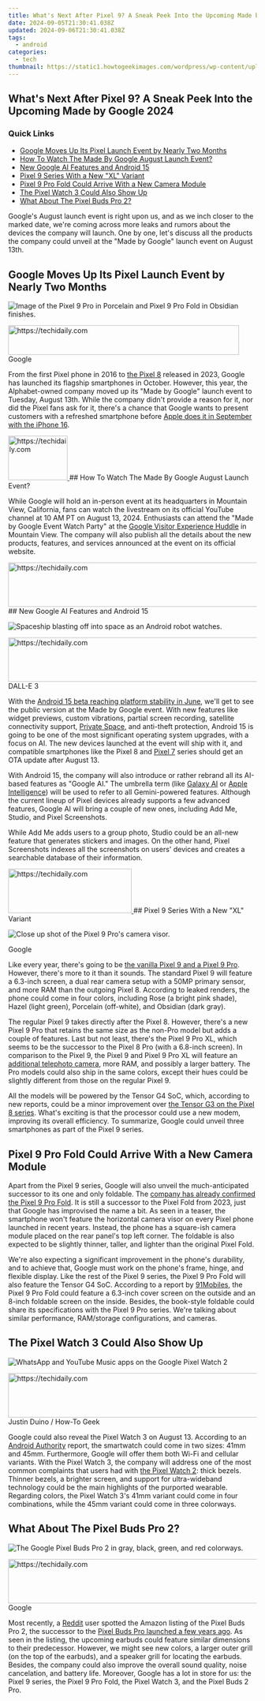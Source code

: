 ```yaml
---
title: What's Next After Pixel 9? A Sneak Peek Into the Upcoming Made by Google 2024
date: 2024-09-05T21:30:41.038Z
updated: 2024-09-06T21:30:41.038Z
tags:
  - android
categories:
  - tech
thumbnail: https://static1.howtogeekimages.com/wordpress/wp-content/uploads/2024/08/front-and-back-of-the-google-pixel-and-the-number-9.jpg
---
```


## What's Next After Pixel 9? A Sneak Peek Into the Upcoming Made by Google 2024

### Quick Links

* [Google Moves Up Its Pixel Launch Event by Nearly Two Months](https://techidaily.com/hard-reset-oppo-find-x7-ultra-in-3-efficient-ways-drfone-by-drfone-reset-android-reset-android/)
* [How To Watch The Made By Google August Launch Event?](https://extra-approaches.techidaily.com/2024-approved-smile-and-shine-enhance-photos-at-zero-cost/)
* [New Google AI Features and Android 15](https://fox-friendly.techidaily.com/olympic-short-track-glory-the-pinnacle-of-2022-speed-skating-for-2024/)
* [Pixel 9 Series With a New "XL" Variant](https://tech-renaissance.techidaily.com/best-of-the-best-network-rack-enclosures-whats-new/)
* [Pixel 9 Pro Fold Could Arrive With a New Camera Module](https://article-tips.techidaily.com/new-toolwiz-photography-companion-a-thorough-2023-breakdown/)
* [The Pixel Watch 3 Could Also Show Up](https://screen-activity-recording.techidaily.com/2024-approved-snagit-screen-recorder-review-and-alternatives/)
* [What About The Pixel Buds Pro 2?](https://sim-unlock.techidaily.com/in-2024-how-to-unlock-sim-card-on-iphone-7-plus-online-without-jailbreak-by-drfone-ios/)

 Google's August launch event is right upon us, and as we inch closer to the marked date, we're coming across more leaks and rumors about the devices the company will launch. One by one, let's discuss all the products the company could unveil at the "Made by Google" launch event on August 13th.

##  Google Moves Up Its Pixel Launch Event by Nearly Two Months

![Image of the Pixel 9 Pro in Porcelain and Pixel 9 Pro Fold in Obsidian finishes.](https://static1.howtogeekimages.com/wordpress/wp-content/uploads/2024/08/google-pixel-9-pro-and-pixel-9-pro-fold.png) 

<!-- affiliate ads begin -->
<a href="https://25home.pxf.io/c/5597632/2123480/16836" target="_top" id="2123480">
  <img src="//a.impactradius-go.com/display-ad/16836-2123480" border="0" alt="https://techidaily.com" width="468" height="60"/>
</a>
<img height="0" width="0" src="https://25home.pxf.io/i/5597632/2123480/16836" style="position:absolute;visibility:hidden;" border="0" />
<!-- affiliate ads end -->
Google

 From the first Pixel phone in 2016 to [the Pixel 8](https://youtube-tips.techidaily.com/24-simple-guide-youtube-to-mp3-on-mac/) released in 2023, Google has launched its flagship smartphones in October. However, this year, the Alphabet-owned company moved up its "Made by Google" launch event to Tuesday, August 13th. While the company didn't provide a reason for it, nor did the Pixel fans ask for it, there's a chance that Google wants to present customers with a refreshed smartphone before [Apple does it in September with the iPhone 16](https://techidaily.com/what-you-need-to-know-to-improve-your-realme-narzo-n55-hard-reset-drfone-by-drfone-reset-android-reset-android/).

<!-- affiliate ads begin -->
<a href="https://aligracehair.sjv.io/c/5597632/2135349/19272" target="_top" id="2135349">
  <img src="//a.impactradius-go.com/display-ad/19272-2135349" border="0" alt="https://techidaily.com" width="120" height="90"/>
</a>
<img height="0" width="0" src="https://aligracehair.sjv.io/i/5597632/2135349/19272" style="position:absolute;visibility:hidden;" border="0" />
<!-- affiliate ads end -->
##  How To Watch The Made By Google August Launch Event?

 While Google will hold an in-person event at its headquarters in Mountain View, California, fans can watch the livestream on its official YouTube channel at 10 AM PT on August 13, 2024\. Enthusiasts can attend the "Made by Google Event Watch Party" at the [Google Visitor Experience Huddle](https://rsvp.withgoogle.com/events/made-by-google-event-watch-party-mtv-08132024) in Mountain View. The company will also publish all the details about the new products, features, and services announced at the event on its official website.

<!-- affiliate ads begin -->
<a href="https://appsumo.8odi.net/c/5597632/2118310/7443" target="_top" id="2118310">
  <img src="//a.impactradius-go.com/display-ad/7443-2118310" border="0" alt="https://techidaily.com" width="600" height="90"/>
</a>
<img height="0" width="0" src="https://appsumo.8odi.net/i/5597632/2118310/7443" style="position:absolute;visibility:hidden;" border="0" />
<!-- affiliate ads end -->
##  New Google AI Features and Android 15

![Spaceship blasting off into space as an Android robot watches.](https://static1.howtogeekimages.com/wordpress/wp-content/uploads/2024/04/android-15-spaceship-blast-off.jpg) 

<!-- affiliate ads begin -->
<a href="https://ephamedtechinc.pxf.io/c/5597632/2137227/26400" target="_top" id="2137227">
  <img src="//a.impactradius-go.com/display-ad/26400-2137227" border="0" alt="https://techidaily.com" width="728" height="90"/>
</a>
<img height="0" width="0" src="https://ephamedtechinc.pxf.io/i/5597632/2137227/26400" style="position:absolute;visibility:hidden;" border="0" />
<!-- affiliate ads end -->
DALL-E 3

 With the [Android 15 beta reaching platform stability in June](https://extra-resources.techidaily.com/best-live-stream-tools-xsplit-or-obs-in-2024/), we'll get to see the public version at the Made by Google event. With new features like widget previews, custom vibrations, partial screen recording, satellite connectivity support, [Private Space](https://easy-unlock-android.techidaily.com/a-complete-guide-to-oem-unlocking-on-nubia-red-magic-9-proplus-by-drfone-android/), and anti-theft protection, Android 15 is going to be one of the most significant operating system upgrades, with a focus on AI. The new devices launched at the event will ship with it, and compatible smartphones like the Pixel 8 and [Pixel 7](https://video-content-creator.techidaily.com/new-split-mkv-videos-with-ease-top-10-free-software-options-for-2024/) series should get an OTA update after August 13.

 With Android 15, the company will also introduce or rather rebrand all its AI-based features as "Google AI." The umbrella term (like [Galaxy AI](https://instagram-video-recordings.techidaily.com/updated-2024-approved-elevate-your-content-game-with-these-instagram-story-tips/) or [Apple Intelligence](https://iphone-unlock.techidaily.com/in-2024-complete-guide-for-apple-iphone-12-lock-screen-drfone-by-drfone-ios/)) will be used to refer to all Gemini-powered features. Although the current lineup of Pixel devices already supports a few advanced features, Google AI will bring a couple of new ones, including Add Me, Studio, and Pixel Screenshots.

 While Add Me adds users to a group photo, Studio could be an all-new feature that generates stickers and images. On the other hand, Pixel Screenshots indexes all the screenshots on users' devices and creates a searchable database of their information.

<!-- affiliate ads begin -->
<a href="https://bluettiit.sjv.io/c/5597632/2114264/17093" target="_top" id="2114264">
  <img src="//a.impactradius-go.com/display-ad/17093-2114264" border="0" alt="https://techidaily.com" width="250" height="90"/>
</a>
<img height="0" width="0" src="https://bluettiit.sjv.io/i/5597632/2114264/17093" style="position:absolute;visibility:hidden;" border="0" />
<!-- affiliate ads end -->
##  Pixel 9 Series With a New "XL" Variant

![Close up shot of the Pixel 9 Pro's camera visor.](https://static1.howtogeekimages.com/wordpress/wp-content/uploads/2024/08/google-pixel-9-pro-in-porcelain-color.png) 

Google

 Like every year, there's going to be [the vanilla Pixel 9 and a Pixel 9 Pro](https://ai-live-streaming.techidaily.com/new-master-amazon-live-features-pro-tips-and-future-trends-for-2024/). However, there's more to it than it sounds. The standard Pixel 9 will feature a 6.3-inch screen, a dual rear camera setup with a 50MP primary sensor, and more RAM than the outgoing Pixel 8\. According to leaked renders, the phone could come in four colors, including Rose (a bright pink shade), Hazel (light green), Porcelain (off-white), and Obsidian (dark gray).

 The regular Pixel 9 takes directly after the Pixel 8\. However, there's a new Pixel 9 Pro that retains the same size as the non-Pro model but adds a couple of features. Last but not least, there's the Pixel 9 Pro XL, which seems to be the successor to the Pixel 8 Pro (with a 6.8-inch screen). In comparison to the Pixel 9, the Pixel 9 and Pixel 9 Pro XL will feature an [additional telephoto camera](https://fox-that.techidaily.com/recognizing-blockage-confirming-if-someone-ignored-imessage-communication-with-you/), more RAM, and possibly a larger battery. The Pro models could also ship in the same colors, except their hues could be slightly different from those on the regular Pixel 9.

 All the models will be powered by the Tensor G4 SoC, which, according to new reports, could be a minor improvement over [the Tensor G3 on the Pixel 8 series](https://tiktok-clips.techidaily.com/2024-approved-copying-safely-on-tiktok-a-2023-guide-to-rights-checks/). What's exciting is that the processor could use a new modem, improving its overall efficiency. To summarize, Google could unveil three smartphones as part of the Pixel 9 series.

##  Pixel 9 Pro Fold Could Arrive With a New Camera Module

 Apart from the Pixel 9 series, Google will also unveil the much-anticipated successor to its one and only foldable. The [company has already confirmed the Pixel 9 Pro Fold](https://techno-recovery.techidaily.com/quick-and-easy-steps-to-determine-which-windows-os-youre-running/). It is still a successor to the Pixel Fold from 2023, just that Google has improvised the name a bit. As seen in a teaser, the smartphone won't feature the horizontal camera visor on every Pixel phone launched in recent years. Instead, the phone has a square-ish camera module placed on the rear panel's top left corner. The foldable is also expected to be slightly thinner, taller, and lighter than the original Pixel Fold.

 We're also expecting a significant improvement in the phone's durability, and to achieve that, Google must work on the phone's frame, hinge, and flexible display. Like the rest of the Pixel 9 series, the Pixel 9 Pro Fold will also feature the Tensor G4 SoC. According to a report by [91Mobiles](https://www.91mobiles.com/hub/exclusive-google-pixel-9-series-promo-material-design-specs-ai-features/), the Pixel 9 Pro Fold could feature a 6.3-inch cover screen on the outside and an 8-inch foldable screen on the inside. Besides, the book-style foldable could share its specifications with the Pixel 9 Pro series. We're talking about similar performance, RAM/storage configurations, and cameras.

##  The Pixel Watch 3 Could Also Show Up

![WhatsApp and YouTube Music apps on the Google Pixel Watch 2](https://static1.howtogeekimages.com/wordpress/wp-content/uploads/wm/2024/02/whatsapp-and-youtube-music-apps-on-the-google-pixel-watch-2_53248750892_o-1.jpg) 

<!-- affiliate ads begin -->
<a href="https://ursime.pxf.io/c/5597632/2136536/16384" target="_top" id="2136536">
  <img src="//a.impactradius-go.com/display-ad/16384-2136536" border="0" alt="https://techidaily.com" width="728" height="90"/>
</a>
<img height="0" width="0" src="https://ursime.pxf.io/i/5597632/2136536/16384" style="position:absolute;visibility:hidden;" border="0" />
<!-- affiliate ads end -->
Justin Duino / How-To Geek

 Google could also reveal the Pixel Watch 3 on August 13\. According to an [Android Authority](https://www.androidauthority.com/exclusive-google-pixel-watch-3-changes-3458593/) report, the smartwatch could come in two sizes: 41mm and 45mm. Furthermore, Google will offer them both Wi-Fi and cellular variants. With the Pixel Watch 3, the company will address one of the most common complaints that users had with [the Pixel Watch 2](https://youtube-lab.techidaily.com/ractical-techniques-for-rapid-deletion-of-comments/): thick bezels. Thinner bezels, a brighter screen, and support for ultra-wideband technology could be the main highlights of the purported wearable. Regarding colors, the Pixel Watch 3's 41mm variant could come in four combinations, while the 45mm variant could come in three colorways.

##  What About The Pixel Buds Pro 2?

![The Google Pixel Buds Pro 2 in gray, black, green, and red colorways.](https://static1.howtogeekimages.com/wordpress/wp-content/uploads/2024/08/3.jpg) 

<!-- affiliate ads begin -->
<a href="https://appsumo.8odi.net/c/5597632/2123750/7443" target="_top" id="2123750">
  <img src="//a.impactradius-go.com/display-ad/7443-2123750" border="0" alt="https://techidaily.com" width="728" height="90"/>
</a>
<img height="0" width="0" src="https://appsumo.8odi.net/i/5597632/2123750/7443" style="position:absolute;visibility:hidden;" border="0" />
<!-- affiliate ads end -->
Google

 Most recently, a [Reddit](https://www.reddit.com/r/pixelbuds/comments/1eaz8zt/pixel%5Fbuds%5Fpro%5F2%5Fdesign%5Fleak/#lightbox) user spotted the Amazon listing of the Pixel Buds Pro 2, the successor to the [Pixel Buds Pro launched a few years ago](https://eaxpv-info.techidaily.com/updated-harnessing-the-power-of-visual-appeal-in-your-youtube-advertising-for-2024/). As seen in the listing, the upcoming earbuds could feature similar dimensions to their predecessor. However, we might see new colors, a larger outer grill (on the top of the earbuds), and a speaker grill for locating the earbuds. Besides, the company could also improve the overall sound quality, noise cancelation, and battery life. Moreover, Google has a lot in store for us: the Pixel 9 series, the Pixel 9 Pro Fold, the Pixel Watch 3, and the Pixel Buds 2 Pro.

<ins class="adsbygoogle"
     style="display:block"
     data-ad-format="autorelaxed"
     data-ad-client="ca-pub-7571918770474297"
     data-ad-slot="1223367746"></ins>



<ins class="adsbygoogle"
     style="display:block"
     data-ad-client="ca-pub-7571918770474297"
     data-ad-slot="8358498916"
     data-ad-format="auto"
     data-full-width-responsive="true"></ins>


